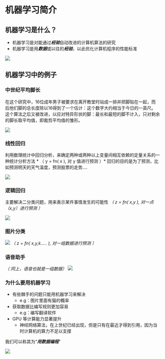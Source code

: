 # 机器学习简介

## 机器学习是什么？

-   机器学习是对能通过***经验***自动改进的计算机算法的研究
-   机器学习是用***数据***或以往的***经验***，以此优化计算机程序的性能标准

![](https://cdn.jsdelivr.net/gh/Y-Bingo/pic/img/机器学习定义.png)

## 机器学习中的例子

### 中世纪平均脚长

在这个研究中，16位成年男子被要求在离开教堂时站成一排并把脚贴在一起，而后他们脚的总长度除以16得到了一个估计：这个数字大约相当于今日的一英尺。这个算法之后又被改进，以应对特异形状的脚：最长和最短的脚不计入，只对剩余的脚长取平均值，即裁剪平均值的雏形。

![](https://cdn.jsdelivr.net/gh/Y-Bingo/pic/img/eg.脚长估量.png)

### 线性回归
利用数理统计中回归分析，来确定两种或两种以上变量间相互依赖的定量关系的一种统计分析方法 * （ y = fn( x ), 对 y 值进行预测 ）*
回归的目的是为了预测，比如预测明天的天气温度，预测股票的走势....

![](https://cdn.jsdelivr.net/gh/Y-Bingo/pic/img/eg.线性回归.png)


### 逻辑回归
主要解决二分类问题，用来表示某件事情发生的可能性 *（ z = fn( x,y ), 对一点（x,y）进行预测 ）*

![](https://cdn.jsdelivr.net/gh/Y-Bingo/pic/img/eg.逻辑回归.png)


### 图片分类

![](https://cdn.jsdelivr.net/gh/Y-Bingo/pic/img/eg.图片分类.png) *（ z = fn( x,y,k..... ), 对一组数据进行预测 ）*


### 语音助手
 *（ 同上，语音也就是一组数据）*
![](https://cdn.jsdelivr.net/gh/Y-Bingo/pic/img/eg.语音识别.jpeg)

### 为什么要用机器学习
-   有些棘手的问题只能用机器学习来解决
    - e.g：图片里面有猫的概率
-   获取数据比编写规则更加容易
    - e.g：编写翻译软件
-   GPU 等计算能力显著提升
    - 神经网络算法，在上世纪已经出现，但是只有在最近才得到引用，因为当时计算机的算力不足以支撑

我们可以称其为“***用数据编程***”

![](https://cdn.jsdelivr.net/gh/Y-Bingo/pic/img/人-机-深.jpeg)

